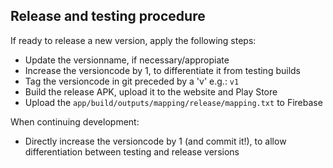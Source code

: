 ## Release and testing procedure
If ready to release a new version, apply the following steps:
* Update the versionname, if necessary/appropiate
* Increase the versioncode by 1, to differentiate it from testing builds
* Tag the versioncode in git preceded by a 'v' e.g.: `v1`
* Build the release APK, upload it to the website and Play Store
* Upload the `app/build/outputs/mapping/release/mapping.txt` to Firebase

When continuing development:
* Directly increase the versioncode by 1 (and commit it!), to allow differentiation between testing and release versions
